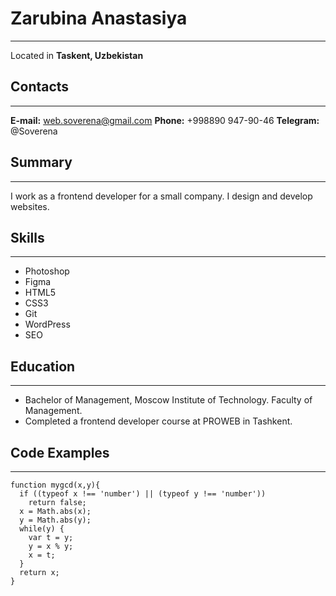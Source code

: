 # Zarubina Anastasiya
***
Located in **Taskent, Uzbekistan**
## Contacts
***
**E-mail:** [web.soverena@gmail.com](web.soverena@gmail.com)
**Phone:** +998890 947-90-46
**Telegram:** @Soverena
## Summary
***
I work as a frontend developer for a small company. I design and develop websites.
## Skills
***
* Photoshop
* Figma
* HTML5
* CSS3
* Git
* WordPress
* SEO
## Education
***
* Bachelor of Management, Moscow Institute of Technology. Faculty of Management.
* Completed a frontend developer course at PROWEB in Tashkent.
## Code Examples
***
```
function mygcd(x,y){
  if ((typeof x !== 'number') || (typeof y !== 'number')) 
    return false;
  x = Math.abs(x);
  y = Math.abs(y);
  while(y) {
    var t = y;
    y = x % y;
    x = t;
  }
  return x;
}
```